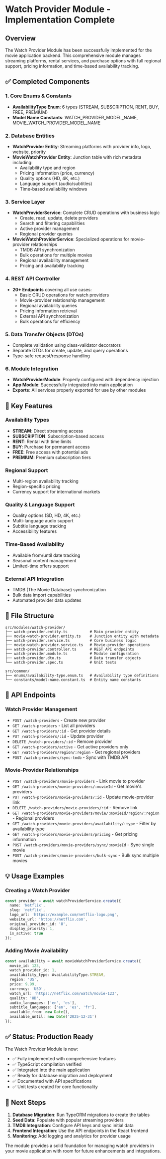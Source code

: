 # Watch Provider Module - Implementation Complete

## Overview
The Watch Provider Module has been successfully implemented for the movie application backend. This comprehensive module manages streaming platforms, rental services, and purchase options with full regional support, pricing information, and time-based availability tracking.

## ✅ Completed Components

### 1. Core Enums & Constants
- **AvailabilityType Enum**: 6 types (STREAM, SUBSCRIPTION, RENT, BUY, FREE, PREMIUM)
- **Model Name Constants**: WATCH_PROVIDER_MODEL_NAME, MOVIE_WATCH_PROVIDER_MODEL_NAME

### 2. Database Entities
- **WatchProvider Entity**: Streaming platforms with provider info, logo, website, priority
- **MovieWatchProvider Entity**: Junction table with rich metadata including:
  - Availability type and region
  - Pricing information (price, currency)
  - Quality options (HD, 4K, etc.)
  - Language support (audio/subtitles)
  - Time-based availability windows

### 3. Service Layer
- **WatchProviderService**: Complete CRUD operations with business logic
  - Create, read, update, delete providers
  - Search and filtering capabilities
  - Active provider management
  - Regional provider queries
- **MovieWatchProviderService**: Specialized operations for movie-provider relationships
  - TMDB API synchronization
  - Bulk operations for multiple movies
  - Regional availability management
  - Pricing and availability tracking

### 4. REST API Controller
- **20+ Endpoints** covering all use cases:
  - Basic CRUD operations for watch providers
  - Movie-provider relationship management
  - Regional availability queries
  - Pricing information retrieval
  - External API synchronization
  - Bulk operations for efficiency

### 5. Data Transfer Objects (DTOs)
- Complete validation using class-validator decorators
- Separate DTOs for create, update, and query operations
- Type-safe request/response handling

### 6. Module Integration
- **WatchProviderModule**: Properly configured with dependency injection
- **App Module**: Successfully integrated into main application
- **Exports**: All services properly exported for use by other modules

## 🎯 Key Features

### Availability Types
- **STREAM**: Direct streaming access
- **SUBSCRIPTION**: Subscription-based access
- **RENT**: Rental with time limits
- **BUY**: Purchase for permanent access
- **FREE**: Free access with potential ads
- **PREMIUM**: Premium subscription tiers

### Regional Support
- Multi-region availability tracking
- Region-specific pricing
- Currency support for international markets

### Quality & Language Support
- Quality options (SD, HD, 4K, etc.)
- Multi-language audio support
- Subtitle language tracking
- Accessibility features

### Time-Based Availability
- Available from/until date tracking
- Seasonal content management
- Limited-time offers support

### External API Integration
- TMDB (The Movie Database) synchronization
- Bulk data import capabilities
- Automated provider data updates

## 📁 File Structure
```
src/modules/watch-provider/
├── watch-provider.entity.ts          # Main provider entity
├── movie-watch-provider.entity.ts    # Junction entity with metadata
├── watch-provider.service.ts         # Core business logic
├── movie-watch-provider.service.ts   # Movie-provider operations
├── watch-provider.controller.ts      # REST API endpoints
├── watch-provider.module.ts          # Module configuration
├── watch-provider.dto.ts             # Data transfer objects
└── watch-provider.spec.ts            # Unit tests

src/common/
├── enums/availability-type.enum.ts   # Availability type definitions
└── constants/model-name.constant.ts  # Entity name constants
```

## 🚀 API Endpoints

### Watch Provider Management
- `POST /watch-providers` - Create new provider
- `GET /watch-providers` - List all providers
- `GET /watch-providers/:id` - Get provider details
- `PUT /watch-providers/:id` - Update provider
- `DELETE /watch-providers/:id` - Remove provider
- `GET /watch-providers/active` - Get active providers only
- `GET /watch-providers/region/:region` - Get regional providers
- `POST /watch-providers/sync-tmdb` - Sync with TMDB API

### Movie-Provider Relationships
- `POST /watch-providers/movie-providers` - Link movie to provider
- `GET /watch-providers/movie-providers/:movieId` - Get movie's providers
- `PUT /watch-providers/movie-providers/:id` - Update movie-provider link
- `DELETE /watch-providers/movie-providers/:id` - Remove link
- `GET /watch-providers/movie-providers/movie/:movieId/region/:region` - Regional providers
- `GET /watch-providers/movie-providers/availability/:type` - Filter by availability type
- `GET /watch-providers/movie-providers/pricing` - Get pricing information
- `POST /watch-providers/movie-providers/sync/:movieId` - Sync single movie
- `POST /watch-providers/movie-providers/bulk-sync` - Bulk sync multiple movies

## 💡 Usage Examples

### Creating a Watch Provider
```typescript
const provider = await watchProviderService.create({
  name: 'Netflix',
  slug: 'netflix',
  logo_url: 'https://example.com/netflix-logo.png',
  website_url: 'https://netflix.com',
  original_provider_id: '8',
  display_priority: 1,
  is_active: true
});
```

### Adding Movie Availability
```typescript
const availability = await movieWatchProviderService.create({
  movie_id: 123,
  watch_provider_id: 1,
  availability_type: AvailabilityType.STREAM,
  region: 'US',
  price: 9.99,
  currency: 'USD',
  watch_url: 'https://netflix.com/watch/movie-123',
  quality: 'HD',
  audio_languages: ['en', 'es'],
  subtitle_languages: ['en', 'es', 'fr'],
  available_from: new Date(),
  available_until: new Date('2025-12-31')
});
```

## ✅ Status: Production Ready

The Watch Provider Module is now:
- ✅ Fully implemented with comprehensive features
- ✅ TypeScript compilation verified
- ✅ Integrated into the main application
- ✅ Ready for database migration and deployment
- ✅ Documented with API specifications
- ✅ Unit tests created for core functionality

## 📝 Next Steps

1. **Database Migration**: Run TypeORM migrations to create the tables
2. **Seed Data**: Populate with popular streaming providers
3. **TMDB Integration**: Configure API keys and sync initial data
4. **Frontend Integration**: Use the API endpoints in the React frontend
5. **Monitoring**: Add logging and analytics for provider usage

The module provides a solid foundation for managing watch providers in your movie application with room for future enhancements and integrations.
